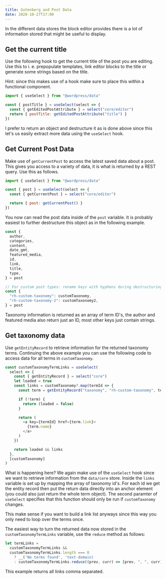 ```yaml
---
title: Gutenberg and Post Data
date: 2020-10-27T17:00
---
```


In the different data stores the block editor provides there is a lot of information stored that might be useful to display.

## Get the current title

Use the following hook to get the current title of the post you are editing. Use this to i. e. prepopulate templates, link editor blocks to the title or generate some strings based on the title.

Hint: since this makes use of a hook make sure to place this within a functional component.

```js
import { useSelect } from "@wordpress/data"

const { postTitle } = useSelect(select => {
  const { getEditedPostAttribute } = select("core/editor")
  return { postTitle: getEditedPostAttribute("title") }
})
```

I prefer to return an object and destructure it as is done above since this let's us easily extract more data using the `useSelect` hook.

## Get Current Post Data

Make use of `getCurrentPost` to access the latest saved data about a post. This gives you access to a variety of data, it is what is returned by a REST query. Use this as follows.

```js
import { useSelect } from "@wordpress/data"

const { post } = useSelect(select => {
  const { getCurrentPost } = select("core/editor")

  return { post: getCurrentPost() }
})
```

You now can read the post data inside of the `post` variable. It is probably easiest to further destructure this object as in the following example.

```js
const {
  author,
  categories,
  content,
  date_gmt,
  featured_media,
  id,
  link,
  title,
  type,
} = post

// For custom post types: rename keys with hyphens during destructuring:
const {
  "rh-custom-taxonomy": customTaxonomy,
  "rh-custom-taxonomy-2": customTaxonomy2,
} = post
```

Taxonomy information is returned as an array of term ID's, the author and featured media also return just an ID, most other keys just contain strings.

## Get taxonomy data

Use `getEntityRecord` to retrieve information for the returned taxonomy terms. Continuing the above example you can use the following code to access data for all terms in `customTaxonomy`.

```js
const customTaxonomyTermLinks = useSelect(
  select => {
    const { getEntityRecord } = select("core")
    let loaded = true
    const links = customTaxonomy?.map(termId => {
      const term = getEntityRecord("taxonomy", "rh-custom-taxonomy", termId)

      if (!term) {
        return (loaded = false)
      }

      return (
        <a key={termId} href={term.link}>
          {term.name}
        </a>
      )
    })

    return loaded && links
  },
  [customTaxonomy]
)
```

What is happening here? We again make use of the `useSelect` hook since we want to retrieve information from the `data/core` store. Inside the `links` variable is set up by mapping the array of taxonomy id's. For each id we get the entity record then put the return data directly into an anchor element (you could also just return the whole term object). The second paramter of `useSelect` specifies that this function should only be run if `customTaxonomy` changes.

This make sense if you want to build a link list anyways since this way you only need to loop over the terms once.

The easiest way to turn the returned data now stored in the `customTaxonomyTermLinks` variable, use the `reduce` method as follows:

```js
let termLinks =
  customTaxonomyTermLinks &&
  customTaxonomyTermLinks.length === 0
    ? __('No terms found', 'text-domain)
    : customTaxonomyTermLinks.reduce((prev, curr) => [prev, ", ", curr]))
```

This example returns all links comma separated.
